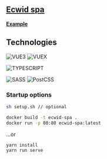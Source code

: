 ## [**Ecwid spa**](https://github.com/Ecwid/new-job/blob/master/TypeScript.md)

[**Example**](https://ecwid-spa.netlify.app/category)

## Technologies

![VUE3](https://img.shields.io/badge/-Vue3-000111?style=for-the-badge&logo=vue.js&logoColor=white) ![VUEX](https://img.shields.io/badge/-Vuex-000111?style=for-the-badge&logo=vuex&logoColor=white)

![TYPESCRIPT](https://img.shields.io/badge/-TypeScript-000111?style=for-the-badge&logo=typescript&logoColor=white)

![SASS](https://img.shields.io/badge/-sass-000111?style=for-the-badge&logo=sass&logoColor=white) ![PostCSS](https://img.shields.io/badge/-PostCSS-000111?style=for-the-badge&logo=PostCSS&logoColor=white)

### Startup options

```bash
sh setup.sh // optional

docker build -t ecwid-spa .
docker run -p 80:80 ecwid-spa:latest
```

...or

```bash
yarn install
yarn run serve
```
